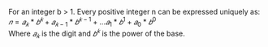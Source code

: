 For an integer b > 1.  Every positive integer n can be expressed uniquely as:  
$`𝑛 = 𝑎_{𝑘} * 𝑏^{𝑘} + 𝑎_{𝑘-1} * 𝑏^{𝑘-1}+...𝑎_{1} * 𝑏^{1} + 𝑎_{0} * 𝑏^{0}`$  
Where $`𝑎_{𝑘}`$ is the digit and $`𝑏^{𝑘}`$ is the power of the base.
